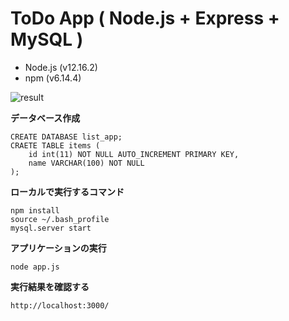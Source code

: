 # ToDo App ( Node.js + Express + MySQL )

- Node.js (v12.16.2)
- npm (v6.14.4)

![result](https://github.com/github.com/mi-os/todo-app2/images/todo-app.gif?raw=true)

**データベース作成**
```
CREATE DATABASE list_app;
CRAETE TABLE items (
    id int(11) NOT NULL AUTO_INCREMENT PRIMARY KEY,
    name VARCHAR(100) NOT NULL
);
```


**ローカルで実行するコマンド**
```
npm install
source ~/.bash_profile
mysql.server start
```

**アプリケーションの実行**
```
node app.js
```

**実行結果を確認する**
```
http://localhost:3000/
```
